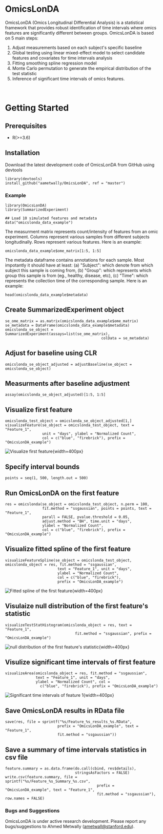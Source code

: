 # OmicsLonDA

OmicsLonDA (Omics Longitudinal Differential Analysis) is a statistical framework
that provides robust identification of time intervals where omics features are
significantly different between groups. OmicsLonDA is based on 5 main steps:

1. Adjust measurements based on each subject's specific baseline
1. Global testing using linear mixed-effect model to select candidate features
and covariates for time intervals analysis
1. Fitting smoothing spline regression model
1. Monte Carlo permutation to generate the empirical distribution of the test
statistic
1. Inference of significant time intervals of omics features.




<br>

# Getting Started


## Prerequisites

* R(>=3.6)


## Installation

Download the latest development code of OmicsLonDA from GitHub using devtools
```
library(devtools)
install_github("aametwally/OmicsLonDA", ref = "master")
```






### Example
```
library(OmicsLonDA)
library(SummarizedExperiment)

## Load 10 simulated features and metadata
data("omicslonda_data_example")
```


The measurment matrix represents count/intensity of features from an omic experiment. Columns represent various samples from different subjects longitudinally. Rows represent various features. Here is an example:
```
omicslonda_data_example$ome_matrix[1:5, 1:5]
```


The metadata dataframe contains annotations for each sample. Most impotantly it should have at least: (a) "Subject": which denote from which subject this sample is coming from,  (b) "Group": which represents which group this sample is from (eg., healthy, disease, etc), (c) "Time": which represents the collection time of the corresponding sample. Here is an example:
```
head(omicslonda_data_example$metadata)
```



## Create SummarizedExperiment object
```
se_ome_matrix = as.matrix(omicslonda_data_example$ome_matrix)
se_metadata = DataFrame(omicslonda_data_example$metadata)
omicslonda_se_object = SummarizedExperiment(assays=list(se_ome_matrix),
                                            colData = se_metadata)
```

## Adjust for baseline using CLR
```
omicslonda_se_object_adjusted = adjustBaseline(se_object = omicslonda_se_object)
```


## Measurments after baseline adjustment
```
assay(omicslonda_se_object_adjusted)[1:5, 1:5]
```


## Visualize first feature
```
omicslonda_test_object = omicslonda_se_object_adjusted[1,]
visualizeFeature(se_object = omicslonda_test_object, text = "Feature_1",
                 unit = "days", ylabel = "Normalized Count", 
                 col = c("blue", "firebrick"), prefix = "OmicsLonDA_example")
```
![Visualize first feature](vignettes/VisualizeFeature.jpg){width=400px}


## Specify interval bounds
```{r}
points = seq(1, 500, length.out = 500)
```


## Run OmicsLonDA on the first feature
```
res = omicslonda(se_object = omicslonda_test_object, n.perm = 100,
                 fit.method = "ssgaussian", points = points, text = "Feature_1",
                 parall = FALSE, pvalue.threshold = 0.05, 
                 adjust.method = "BH", time.unit = "days",
                 ylabel = "Normalized Count",
                 col = c("blue", "firebrick"), prefix = "OmicsLonDA_example")
```


## Visualize fitted spline of the first feature
```
visualizeFeatureSpline(se_object = omicslonda_test_object, omicslonda_object = res, fit.method = "ssgaussian",
                        text = "Feature_1", unit = "days",
                        ylabel = "Normalized Count", 
                        col = c("blue", "firebrick"),
                        prefix = "OmicsLonDA_example")
```
![Fitted spline of the first feature](vignettes/FittedSplines.jpg){width=400px}


## Visulaize null distribution of the first feature's statistic
```
visualizeTestStatHistogram(omicslonda_object = res, text = "Feature_1", 
                                fit.method = "ssgaussian", prefix = "OmicsLonDA_example")
```
![null distribution of the first feature's statistic](vignettes/TestStatistic_NullDistribution.jpg){width=400px}



## Visulize significant time intervals of first feature
```
visualizeArea(omicslonda_object = res, fit.method = "ssgaussian",
              text = "Feature_1", unit = "days", 
              ylabel = "Normalized Count", col =
                c("blue", "firebrick"), prefix = "OmicsLonDA_example")
```


![Significant time intervals of feature 1](vignettes/SignificantIntervals.jpg){width=400px}



## Save OmicsLonDA results in RData file
```
save(res, file = sprintf("%s/Feature_%s_results_%s.RData",
                        prefix = "OmicsLonDA_example", text = "Feature_1", 
                        fit.method = "ssgaussian"))
```



## Save a summary of time intervals statistics in csv file
```   
feature.summary = as.data.frame(do.call(cbind, res$details),
                                stringsAsFactors = FALSE)
write.csv(feature.summary, file = sprintf("%s/Feature_%s_Summary_%s.csv",
                                          prefix = "OmicsLonDA_example", text = "Feature_1", 
                                          fit.method = "ssgaussian"), row.names = FALSE)
```






### Bugs and Suggestions
OmicsLonDA is under active research development. Please report any bugs/suggestions to Ahmed Metwally (ametwall@stanford.edu).
